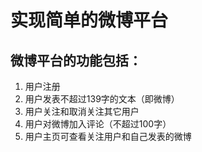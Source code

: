 # 实现简单的微博平台
## 微博平台的功能包括：
1. 用户注册
2. 用户发表不超过139字的文本（即微博）
3. 用户关注和取消关注其它用户
4. 用户对微博加入评论（不超过100字）
5. 用户主页可查看关注用户和自己发表的微博